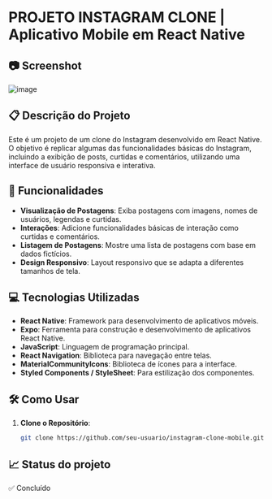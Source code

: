 # PROJETO INSTAGRAM CLONE | Aplicativo Mobile em React Native

## 📷 Screenshot
![image](https://github.com/user-attachments/assets/ab310cbc-2ccf-48e4-a636-3d21180532d2)


## 📋 Descrição do Projeto
Este é um projeto de um clone do Instagram desenvolvido em React Native. O objetivo é replicar algumas das funcionalidades básicas do Instagram, incluindo a exibição de posts, curtidas e comentários, utilizando uma interface de usuário responsiva e interativa.

## 🚀 Funcionalidades
- **Visualização de Postagens**: Exiba postagens com imagens, nomes de usuários, legendas e curtidas.
- **Interações**: Adicione funcionalidades básicas de interação como curtidas e comentários.
- **Listagem de Postagens**: Mostre uma lista de postagens com base em dados fictícios.
- **Design Responsivo**: Layout responsivo que se adapta a diferentes tamanhos de tela.

## 💻 Tecnologias Utilizadas
- **React Native**: Framework para desenvolvimento de aplicativos móveis.
- **Expo**: Ferramenta para construção e desenvolvimento de aplicativos React Native.
- **JavaScript**: Linguagem de programação principal.
- **React Navigation**: Biblioteca para navegação entre telas.
- **MaterialCommunityIcons**: Biblioteca de ícones para a interface.
- **Styled Components / StyleSheet**: Para estilização dos componentes.

## 🛠️ Como Usar
1. **Clone o Repositório**: 
   ```bash
   git clone https://github.com/seu-usuario/instagram-clone-mobile.git

## 📈 Status do projeto
✅ Concluído
